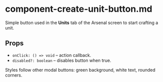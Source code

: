 # component-create-unit-button.md

Simple button used in the **Units** tab of the Arsenal screen to start crafting a unit.

## Props
- `onClick: () => void` – action callback.
- `disabled?: boolean` – disables button when true.

Styles follow other modal buttons: green background, white text, rounded corners.
